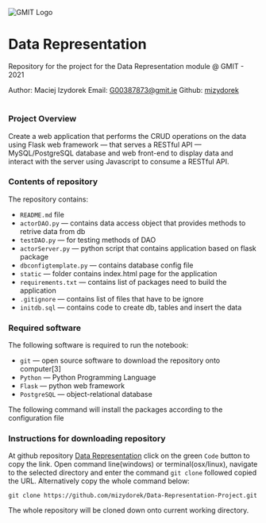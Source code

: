 ![GMIT Logo](http://password.gmit.ie/images/logo.png "GMIT Logos")
# Data Representation

Repository for the project for the Data Representation module @ GMIT - 2021

Author: Maciej Izydorek Email: G00387873@gmit.ie Github: [mizydorek](https://github.com/mizydorek)

#

### Project Overview

Create a web application that performs the CRUD operations on the data using Flask web framework — that serves a RESTful API — MySQL/PostgreSQL database and web front-end to display data and interact with the server using Javascript to consume a RESTful API.

### Contents of repository

The repository contains:

* `README.md` file
* `actorDAO.py` — contains data access object that provides methods to retrive data from db
* `testDAO.py` — for testing methods of DAO
* `actorServer.py` — python script that contains application based on flask package 
* `dbconfigtemplate.py` — contains database config file 
* `static` — folder contains index.html page for the application
* `requirements.txt` — contains list of packages need to build the application
* `.gitignore` — contains list of files that have to be ignore
* `initdb.sql` — contains code to create db, tables and insert the data  

### Required software

The following software is required to run the notebook:

* `git` — open source software to download the repository onto computer[3]
* `Python` — Python Programming Language
* `Flask` — python web framework
* `PostgreSQL` — object-relational database

The following command will install the packages according to the configuration file

### Instructions for downloading repository

At github repository [Data Representation](https://github.com/mizydorek/Data-Representation-Project) click on the green `Code` button to copy the link. Open command line(windows) or terminal(osx/linux), navigate to the selected directory and enter the command `git clone` followed copied the URL. Alternatively copy the whole command below:

```
git clone https://github.com/mizydorek/Data-Representation-Project.git
```

The whole repository will be cloned down onto current working directory.

